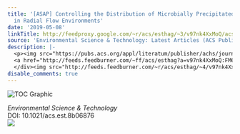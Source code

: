 ```yaml
---
title: '[ASAP] Controlling the Distribution of Microbially Precipitated Calcium Carbonate
  in Radial Flow Environments'
date: '2019-05-08'
linkTitle: http://feedproxy.google.com/~r/acs/esthag/~3/v97nk4XxMoQ/acs.est.8b06876
source: 'Environmental Science & Technology: Latest Articles (ACS Publications)'
description: |-
  <p><img src="https://pubs.acs.org/appl/literatum/publisher/achs/journals/content/esthag/0/esthag.ahead-of-print/acs.est.8b06876/20190508/images/medium/es-2018-06876c_0006.gif" alt="TOC Graphic"/></p><div><cite>Environmental Science & Technology</cite></div><div>DOI: 10.1021/acs.est.8b06876</div><div class="feedflare">
  <a href="http://feeds.feedburner.com/~ff/acs/esthag?a=v97nk4XxMoQ:FM6corvhZdk:yIl2AUoC8zA"><img src="http://feeds.feedburner.com/~ff/acs/esthag?d=yIl2AUoC8zA" border="0"></img></a>
  </div><img src="http://feeds.feedburner.com/~r/acs/esthag/~4/v97nk4XxMoQ" height="1" width="1" ...
disable_comments: true
---
```

<p><img src="https://pubs.acs.org/appl/literatum/publisher/achs/journals/content/esthag/0/esthag.ahead-of-print/acs.est.8b06876/20190508/images/medium/es-2018-06876c_0006.gif" alt="TOC Graphic"/></p><div><cite>Environmental Science & Technology</cite></div><div>DOI: 10.1021/acs.est.8b06876</div><div class="feedflare">
<a href="http://feeds.feedburner.com/~ff/acs/esthag?a=v97nk4XxMoQ:FM6corvhZdk:yIl2AUoC8zA"><img src="http://feeds.feedburner.com/~ff/acs/esthag?d=yIl2AUoC8zA" border="0"></img></a>
</div><img src="http://feeds.feedburner.com/~r/acs/esthag/~4/v97nk4XxMoQ" height="1" width="1" ...